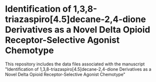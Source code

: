 # Identification of 1,3,8-triazaspiro[4.5]decane-2,4-dione Derivatives as a Novel Delta Opioid Receptor-Selective Agonist Chemotype 
This repository includes the data files associated with the manuscript "Identification of 1,3,8-triazaspiro[4.5]decane-2,4-dione Derivatives as a Novel Delta Opioid Receptor-Selective Agonist Chemotype"
